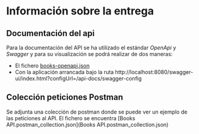 # Información sobre la entrega

## Documentación del api
Para la documentación del API se ha utilizado el estándar _OpenApi_ y _Swagger_ y para su visualización se podrá realizar de dos maneras:
* El fichero [books-openapi.json](books-openapi.json)
* Con la aplicación arrancada bajo la ruta http://localhost:8080/swagger-ui/index.html?configUrl=/api-docs/swagger-config

## Colección peticiones Postman
Se adjunta una colección de postman donde se puede ver un ejemplo de las peticiones al API.
El fichero se encuentra [Books API.postman_collection.json](Books API.postman_collection.json) 

